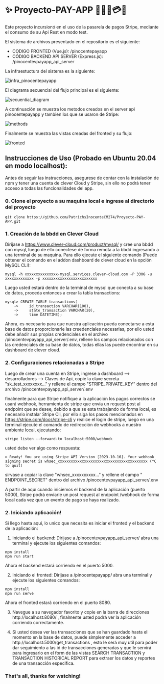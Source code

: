 # ✨ Proyecto-PAY-APP 🧾🏃‍♀️💳✨

Este proyecto incursionó en el uso de la pasarela de pagos Stripe, mediante el consumo de su Api Rest en modo test.

El sistema de archivos presentado en el repositorio es el siguiente:

- CODIGO FRONTED (Vue.js): /pinocentepayapp
- CÓDIGO BACKEND API SERVER (Express.js): /pinocentevpayapp_api_server

La infraestuctura del sistema es la siguiente:

![infra_pinocentepayapp](https://github.com/PatrichsInocenteCM274/Proyecto-PAY-APP/assets/30361234/591a23f6-fbef-4c8f-ab51-5315e810d5ce)

El diagrama secuencial del flujo principal es el siguiente:

![secuential_diagram](https://github.com/PatrichsInocenteCM274/Proyecto-PAY-APP/assets/30361234/5334d0cc-3702-446d-a045-c90c1de12d4b)

A continuación se muestra los metodos creados en el server api pinocentepayapp y tambien los que se usaron de Stripe:

![methods](https://github.com/PatrichsInocenteCM274/Proyecto-PAY-APP/assets/30361234/b8161efb-0b4e-437f-b34e-118019966084)

Finalmente se muestra las vistas creadas del fronted y su flujo:

![fronted](https://github.com/PatrichsInocenteCM274/Proyecto-PAY-APP/assets/30361234/28927908-bf64-4b3e-a983-bfe1b05014d6)

## Instrucciones de Uso (Probado en Ubuntu 20.04 en modo localhost):

Antes de seguir las instrucciones, asegurese de contar con la instalación de npm y tener una cuenta de clever Cloud y Stripe, sin ello no podrá tener acceso a todas las funcionalidades del app.

### 0. Clone el proyecto a su maquina local e ingrese al directorio del proyecto
~~~
git clone https://github.com/PatrichsInocenteCM274/Proyecto-PAY-APP.git
~~~

### 1. Creación de la bbdd en Clever Cloud
Dirijase a https://www.clever-cloud.com/product/mysql/ y cree una bbdd con mysql, luego de ello conectese de forma remota a la bbdd ingresando a una terminal de su
maquina. Para ello ejecute el siguiente comando (Puede obtener el comando en el addon dashboard de clever cloud en la opción MySQL CLI):
~~~
mysql -h xxxxxxxxxxxxxxx-mysql.services.clever-cloud.com -P 3306 -u xxxxxxxxxxxxx -p xxxxxxxxxxxxxxxxxxxxxxxxx
~~~
Luego usted estará dentro de la terminal de mysql que conecta a su base de datos, proceda entonces a crear la tabla transactions:
~~~
mysql> CREATE TABLE transactions(
    ->     id_transaction VARCHAR(100),
    ->     state_transaction VARCHAR(20),
    ->     time DATETIME);
~~~

Ahora, es necesario para que nuestra aplicación pueda conectarse a esta base de datos proporcionarle las creedenciales necesarias, por ello usted debe añadir 
sus propias credenciales en el archivo /pinocentevpayapp_api_server/.env, rellene los campos relacionados con las credenciales de su base de datos,
todas ellas las puede encontrar en su dashboard de clever cloud.

### 2. Configuraciones relacionadas a Stripe

Luego de crear una cuenta en Stripe, ingrese a dashboard --> desarrolladores --> Claves de Api, copie la clave secreta "sk_test_xxxxxxxx..." y rellene el campo "STRIPE_PRIVATE_KEY" dentro del archivo /pinocentevpayapp_api_server/.env

finalmente para que Stripe notifique a la aplicación los pagos correctos se usará webhook, herramienta de stripe que envia un request post al endpoint que se desee, debido a que 
se esta trabajando de forma local, es necesario instalar Stripe Cli, por ello siga los pasos mencionados en https://stripe.com/docs/stripe-cli y realice el login de stripe,
luego en una terminal ejecute el comando de redirección de webhooks a nuestro ambiente local, ejecutando:
~~~
stripe listen --forward-to localhost:5000/webhook
~~~
usted debe ver algo como respuesta:
~~~
> Ready! You are using Stripe API Version [2023-10-16]. Your webhook signing secret is whsec_xxxxxxxxxxxxxxxxxxxxxxxxxxxxxxxxxxxxxxxxx (^C to quit)
~~~

sirvase a copiar la clave "whsec_xxxxxxxxxx..." y rellene el campo " ENDPOINT_SECRET" dentro del archivo /pinocentevpayapp_api_server/.env

A partir de aquí cuando iniciemos el backend de la aplicación (puerto 5000), Stripe podrá enviarle un post request al endpoint /webhook de forma local cada vez que un evento de pago se haya realizado.

### 2. Iniciando aplicación!
Si llego hasta aquí, lo unico que necesita es iniciar el fronted y el backend de la aplicación:

1. Iniciando el backend:
Dirijase a /pinocentevpayapp_api_server/ abra una terminal y ejecute los siguientes comandos:
~~~
npm install
npm run start
~~~

Ahora el  backend estará corriendo en el puerto 5000.

2. Iniciando el fronted:
Dirijase a /pinocentepayapp/ abra una terminal y ejecute los siguientes comandos:
~~~
npm install
npm run serve
~~~
Ahora el fronted estará corriendo en el puerto 8080.

3. Navegue a su navegador favorito y copie en la barra de direcciones http://localhost:8080/ , finalmente usted podrá ver la aplicación corriendo correctamente.

4. Si usted desea ver las transacciones que se han guardado hasta el momento en la base de datos, puede simplemente acceder a http://localhost:5000/get_transactions , esto le será muy util para poder dar seguimiento a las id de transacciones generadas y que le servirá para ingresarlo en el form de las vistas SEARCH TRANSACTION y TRANSACTION HISTORICAL REPORT para extraer los datos y reportes de una transacción especifica.

### That's all, thanks for watching!
